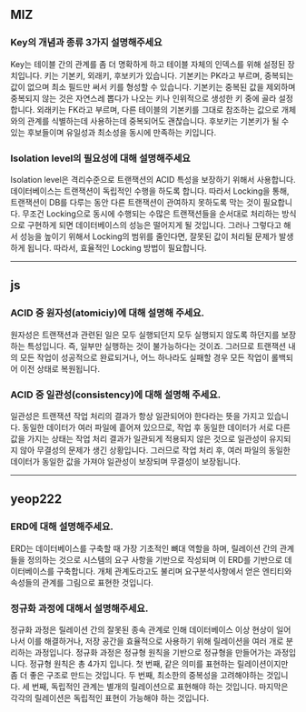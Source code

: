 ## MIZ

### Key의 개념과 종류 3가지 설명해주세요

Key는 테이블 간의 관계를 좀 더 명확하게 하고 테이블 자체의 인덱스를 위해 설정된 장치입니다. 키는 기본키, 외래키, 후보키가 있습니다. 기본키는 PK라고 부르며, 중복되는 값이 없으며 최소 필드만 써서 키를 형성할 수 있습니다. 기본키는 중복된 값을 제외하며 중복되지 않는 것은 자연스레 뽑다가 나오는 키나 인위적으로 생성한 키 중에 골라 설정합니다. 외래키는 FK라고 부르며, 다른 테이블의 기본키를 그대로 참조하는 값으로 개체와의 관계를 식별하는데 사용하는데 중복되어도 괜찮습니다. 후보키는 기본키가 될 수 있는 후보들이며 유일성과 최소성을 동시에 만족하는 키입니다.

### Isolation level의 필요성에 대해 설명해주세요

Isolation level은 격리수준으로 트랜잭션의 ACID 특성을 보장하기 위해서 사용합니다. 데이터베이스는 트랜잭션이 독립적인 수행을 하도록 합니다. 따라서 Locking을 통해, 트랜잭션이 DB를 다루는 동안 다른 트랜잭션이 관여하지 못하도록 막는 것이 필요합니다. 무조건 Locking으로 동시에 수행되는 수많은 트랜잭션들을 순서대로 처리하는 방식으로 구현하게 되면 데이터베이스의 성능은 떨어지게 될 것입니다. 그러나 그렇다고 해서 성능을 높이기 위해서 Locking의 범위를 줄인다면, 잘못된 값이 처리될 문제가 발생하게 됩니다. 따라서, 효율적인 Locking 방법이 필요합니다.

---

## js

### ACID 중 원자성(atomiciy)에 대해 설명해 주세요.

원자성은 트랜잭션과 관련된 일은 모두 실행되던지 모두 실행되지 않도록 하던지를 보장하는 특성입니다. 즉, 일부만 실행하는 것이 불가능하다는 것이죠. 그러므로 트랜잭션 내의 모든 작업이 성공적으로 완료되거나, 어느 하나라도 실패할 경우 모든 작업이 롤백되어 이전 상태로 복원됩니다.

### ACID 중 일관성(consistency)에 대해 설명해 주세요.

일관성은 트랜잭션 작업 처리의 결과가 항상 일관되어야 한다라는 뜻을 가지고 있습니다. 동일한 데이터가 여러 파일에 흩어져 있으므로, 작업 후 동일한 데이터가 서로 다른 값을 가지는 상태는 작업 처리 결과가 일관되게 적용되지 않은 것으로 일관성이 유지되지 않아 무결성의 문제가 생긴 상황입니다. 그러므로 작업 처리 후, 여러 파일의 동일한 데이터가 동일한 값을 가져야 일관성이 보장되며 무결성이 보장됩니다.

---

## yeop222

### ERD에 대해 설명해주세요.

ERD는 데이터베이스를 구축할 때 가장 기초적인 뼈대 역할을 하며, 릴레이션 간의 관계들을 정의하는 것으로 시스템의 요구 사항을 기반으로 작성되며 이 ERD를 기반으로 데이터베이스를 구축합니다. 개체 관계도라고도 불리며 요구분석사항에서 얻은 엔티티와 속성들의 관계를 그림으로 표현한 것입니다.

### 정규화 과정에 대해서 설명해주세요.

정규화 과정은 릴레이션 간의 잘못된 종속 관계로 인해 데이터베이스 이상 현상이 일어나서 이를 해결하거나, 저장 공간을 효율적으로 사용하기 위해 릴레이션을 여러 개로 분리하는 과정입니다. 정규화 과정은 정규형 원칙을 기반으로 정규형을 만들어가는 과정입니다. 정규형 원칙은 총 4가지 입니다. 첫 번째, 같은 의미를 표현하는 릴레이션이지만 좀 더 좋은 구조로 만드는 것입니다. 두 번째, 최소한의 중복성을 고려해야하는 것입니다. 세 번째, 독립적인 관계는 별개의 릴레이션으로 표현해야 하는 것입니다. 마지막은 각각의 릴레이션은 독립적인 표현이 가능해야 하는 것입니다.
